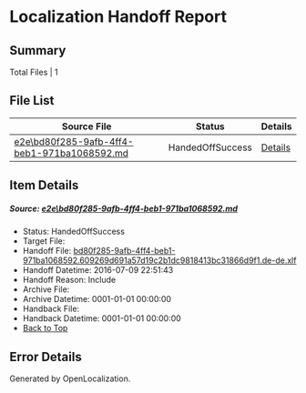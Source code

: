 # <a name='report-top'></a> Localization Handoff Report

## Summary
 Total Files | 1

## File List
 Source File | Status | Details 
 ----------- | ------ | ------- 
 [e2e\bd80f285-9afb-4ff4-beb1-971ba1068592.md](https://github.com/OpenLocalizationTestOrg/oltest/blob/d9abc3d9cac715e25be6e944809cbacdf75abb81/e2e/bd80f285-9afb-4ff4-beb1-971ba1068592.md) | HandedOffSuccess | [Details](#48c99384d7c39182477cc3252c57b4628146e4455)

## Item Details
##### <a name='48c99384d7c39182477cc3252c57b4628146e4455'></a> Source: [e2e\bd80f285-9afb-4ff4-beb1-971ba1068592.md](https://github.com/OpenLocalizationTestOrg/oltest/blob/d9abc3d9cac715e25be6e944809cbacdf75abb81/e2e/bd80f285-9afb-4ff4-beb1-971ba1068592.md)
* Status: HandedOffSuccess
* Target File: 
* Handoff File: [bd80f285-9afb-4ff4-beb1-971ba1068592.609269d691a57d19c2b1dc9818413bc31866d9f1.de-de.xlf](https://github.com/OpenLocalizationTestOrg/olhandoff-e2e/blob/df50a581abe3d3c8ee8bbd33762aa13199b3af1e/ol-handoff/OpenLocalizationTestOrg/oltest-dede-fly/ci/ht/bd80f285-9afb-4ff4-beb1-971ba1068592.609269d691a57d19c2b1dc9818413bc31866d9f1.de-de.xlf)
* Handoff Datetime: 2016-07-09 22:51:43
* Handoff Reason: Include
* Archive File: 
* Archive Datetime: 0001-01-01 00:00:00
* Handback File: 
* Handback Datetime: 0001-01-01 00:00:00
* [Back to Top](#report-top)


## Error Details

Generated by OpenLocalization.
